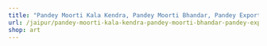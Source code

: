 ```yaml
---
title: "Pandey Moorti Kala Kendra, Pandey Moorti Bhandar, Pandey Exports"
url: /jaipur/pandey-moorti-kala-kendra-pandey-moorti-bhandar-pandey-exports/
shop: art
---
```

